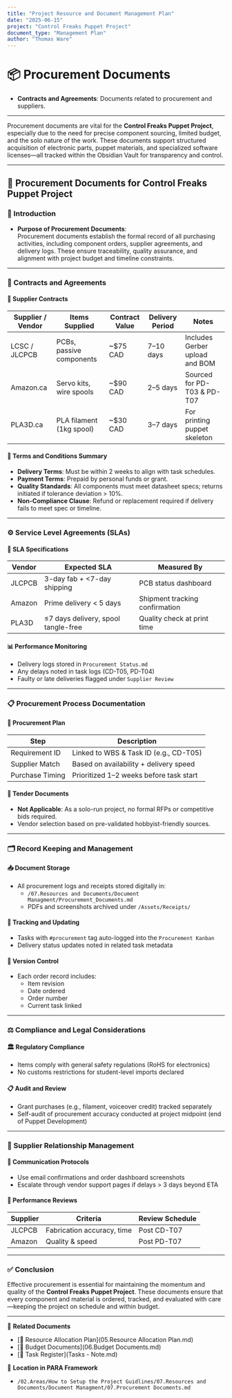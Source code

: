```yaml
---
title: "Project Resource and Document Management Plan"
date: "2025-06-15"
project: "Control Freaks Puppet Project"
document_type: "Management Plan"
author: "Thomas Ware"
---
```


# 📦 Procurement Documents

- **Contracts and Agreements**: Documents related to procurement and suppliers.

---
Procurement documents are vital for the **Control Freaks Puppet Project**, especially due to the need for precise component sourcing, limited budget, and the solo nature of the work. These documents support structured acquisition of electronic parts, puppet materials, and specialized software licenses—all tracked within the Obsidian Vault for transparency and control.

---

## 🧾 Procurement Documents for Control Freaks Puppet Project

### 🎯 Introduction

- **Purpose of Procurement Documents**:  
  Procurement documents establish the formal record of all purchasing activities, including component orders, supplier agreements, and delivery logs. These ensure traceability, quality assurance, and alignment with project budget and timeline constraints.

---

### 📑 Contracts and Agreements

#### 📃 Supplier Contracts

| Supplier / Vendor     | Items Supplied            | Contract Value | Delivery Period | Notes                            |
|------------------------|---------------------------|----------------|------------------|----------------------------------|
| LCSC / JLCPCB          | PCBs, passive components   | ~$75 CAD       | 7–10 days        | Includes Gerber upload and BOM  |
| Amazon.ca             | Servo kits, wire spools    | ~$90 CAD       | 2–5 days         | Sourced for PD-T03 & PD-T07     |
| PLA3D.ca              | PLA filament (1kg spool)   | ~$30 CAD       | 3–7 days         | For printing puppet skeleton    |

#### 📜 Terms and Conditions Summary

- **Delivery Terms**: Must be within 2 weeks to align with task schedules.
- **Payment Terms**: Prepaid by personal funds or grant.
- **Quality Standards**: All components must meet datasheet specs; returns initiated if tolerance deviation > 10%.
- **Non-Compliance Clause**: Refund or replacement required if delivery fails to meet spec or timeline.

---

### ⚙️ Service Level Agreements (SLAs)

#### 📏 SLA Specifications

| Vendor       | Expected SLA                          | Measured By                     |
|--------------|----------------------------------------|----------------------------------|
| JLCPCB       | 3-day fab + <7-day shipping            | PCB status dashboard            |
| Amazon       | Prime delivery < 5 days                | Shipment tracking confirmation  |
| PLA3D        | ≤7 days delivery, spool tangle-free    | Quality check at print time     |

#### 📊 Performance Monitoring

- Delivery logs stored in `Procurement Status.md`
- Any delays noted in task logs (CD-T05, PD-T04)
- Faulty or late deliveries flagged under `Supplier Review`

---

### 📋 Procurement Process Documentation

#### 📘 Procurement Plan

| Step           | Description                                |
|----------------|--------------------------------------------|
| Requirement ID | Linked to WBS & Task ID (e.g., CD-T05)     |
| Supplier Match | Based on availability + delivery speed     |
| Purchase Timing| Prioritized 1–2 weeks before task start    |

#### 📨 Tender Documents

- **Not Applicable**: As a solo-run project, no formal RFPs or competitive bids required.
- Vendor selection based on pre-validated hobbyist-friendly sources.

---

### 🗂️ Record Keeping and Management

#### 📥 Document Storage

- All procurement logs and receipts stored digitally in:
  - `/07.Resources and Documents/Document Managment/Procurement_Documents.md`
  - PDFs and screenshots archived under `/Assets/Receipts/`

#### 📅 Tracking and Updating

- Tasks with `#procurement` tag auto-logged into the `Procurement Kanban`
- Delivery status updates noted in related task metadata

#### 🧾 Version Control

- Each order record includes:
  - Item revision
  - Date ordered
  - Order number
  - Current task linked

---

### ⚖️ Compliance and Legal Considerations

#### 🏛️ Regulatory Compliance

- Items comply with general safety regulations (RoHS for electronics)
- No customs restrictions for student-level imports declared

#### 📋 Audit and Review

- Grant purchases (e.g., filament, voiceover credit) tracked separately
- Self-audit of procurement accuracy conducted at project midpoint (end of Puppet Development)

---

### 🔗 Supplier Relationship Management

#### 📡 Communication Protocols

- Use email confirmations and order dashboard screenshots
- Escalate through vendor support pages if delays > 3 days beyond ETA

#### 📅 Performance Reviews

| Supplier | Criteria                  | Review Schedule |
|----------|---------------------------|------------------|
| JLCPCB   | Fabrication accuracy, time| Post CD-T07      |
| Amazon   | Quality & speed           | Post PD-T07      |

---

### ✅ Conclusion

Effective procurement is essential for maintaining the momentum and quality of the **Control Freaks Puppet Project**. These documents ensure that every component and material is ordered, tracked, and evaluated with care—keeping the project on schedule and within budget.

---

🔗 **Related Documents**
- [📄 Resource Allocation Plan](05.Resource Allocation Plan.md)
- [📄 Budget Documents](06.Budget Documents.md)
- [📄 Task Register](Tasks - Note.md)

📁 **Location in PARA Framework**
- `/02.Areas/How to Setup the Project Guidlines/07.Resources and Documents/Document Managment/07.Procurement Documents.md`
